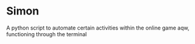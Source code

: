 # Simon
A python script to automate certain activities within the online game aqw, functioning through the terminal
